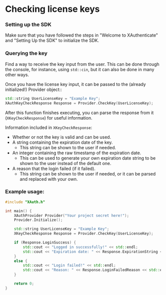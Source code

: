 # Checking license keys

### Setting up the SDK
Make sure that you have followed the steps in "Welcome to XAuthenticate" and "Setting Up the SDK" to initialize the SDK.

### Querying the key
Find a way to receive the key input from the user. This can be done through the console, for instance, using `std::cin`, but it can also be done in many other ways.

Once you have the license key input, it can be passed to the (already initialized!) Provider object::

```C++
std::string UserLicenseKey = "Example Key";
XAuthKeyCheckResponse Response = Provider.CheckKey(UserLicenseKey);
```

After this function finishes executing, you can parse the response from it (`XKeyCheckResponse`) for useful information.

Information included in `XKeyCheckResponse`:
 - Whether or not the key is valid and can be used.
 - A string containing the expiration date of the key.
   - This string can be shown to the user if needed.
 - An integer containing the raw timestamp of the expiration date.
   - This can be used to generate your own expiration date string to be shown to the user instead of the default one.
 - A reason that the login failed (if it failed).
   - This string can be shown to the user if needed, or it can be parsed and replaced with your own.

### Example usage:

```C++
#include "XAuth.h"

int main() {
    XAuthProvider Provider("Your project secret here!");
    Provider.Initialize();

    std::string UserLicenseKey = "Example Key";
    XKeyCheckResponse Response = Provider.CheckKey(UserLicenseKey);

    if (Response.LoginSuccess) {
        std::cout << "Logged in successfully!" << std::endl;
        std::cout << "Expiration date: " << Response.ExpirationString << std::endl;
    }
    else {
        std::cout << "Login failed!" << std::endl;
        std::cout << "Reason: " << Response.LoginFailedReason << std::endl;
    }

    return 0;
}
```